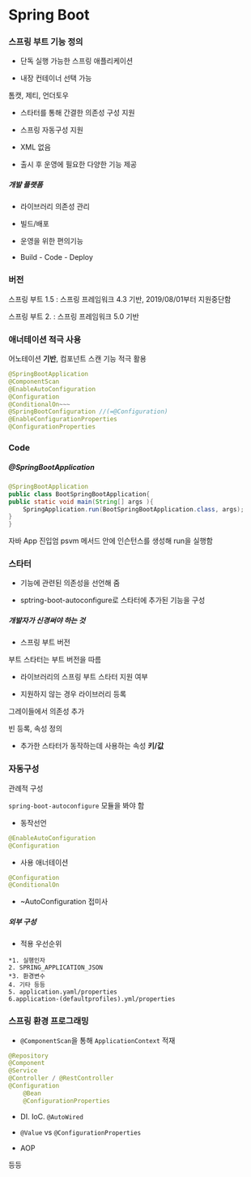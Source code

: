 # Spring Boot
[](https://tacademy.skplanet.com/live/player/onlineLectureDetail.action?seq=145)

### 스프링 부트 기능 정의

* 단독 실행 가능한 스프링 애플리케이션

* 내장 컨테이너 선택 가능

톰캣, 제티, 언더토우

* 스타터를 통해 간결한 의존성 구성 지원

* 스프링 자동구성 지원

* XML 없음

* 출시 후 운영에 필요한 다양한 기능 제공

##### 개발 플랫폼

* 라이브러리 의존성 관리

* 빌드/배포

* 운영을 위한 편의기능

* Build - Code - Deploy

### 버전

스프링 부트 1.5 : 스프링 프레임워크 4.3 기반, 2019/08/01부터 지원중단함

스프링 부트 2. : 스프링 프레임워크 5.0 기반

### 애너테이션 적극 사용

어노테이션 **기반**, 컴포넌트 스캔 기능 적극 활용

```java
@SpringBootApplication
@ComponentScan
@EnableAutoConfiguration
@Configuration
@ConditionalOn~~~
@SpringBootConfiguration //(=@Configuration)
@EnableConfigurationProperties
@ConfigurationProperties
```

### Code

##### @SpringBootApplication

```java
@SpringBootApplication
public class BootSpringBootApplication{
public static void main(String[] args ){
    SpringApplication.run(BootSpringBootApplication.class, args);
}
}
```

자바 App 진입엄 psvm 메서드 안에 인슨턴스를 생성해 run을 실행함

### 스타터

* 기능에 관련된 의존성을 선언해 줌

* sptring-boot-autoconfigure로 스타터에 추가된 기능을 구성

##### 개발자가 신경써야 하는 것

* 스프링 부트 버전

부트 스타터는 부트 버전을 따름

* 라이브러리의 스프링 부트 스타터 지원 여부

* 지원하지 않는 경우 라이브러리 등록

그레이들에서 의존성 추가

빈 등록, 속성 정의

* 추가한 스타터가 동작하는데 사용하는 속성 **키/값**

### 자동구성

[](http://bit.ly/2MCnqHV)

관례적 구성

`spring-boot-autoconfigure` 모듈을 봐야 함

* 동작선언

```java
@EnableAutoConfiguration
@Configuration
```

* 사용 애너테이션

```java
@Configuration
@ConditionalOn
```

* ~AutoConfiguration 접미사

##### 외부 구성

[](https://docs.spring.io/spring-boot/docs/current/refernce/html/boot-features-external-config.html)

* 적용 우선순위

```
*1. 실행인자
2. SPRING_APPLICATION_JSON
*3. 환경변수
4. 기타 등등
5. application.yaml/properties
6.application-(defaultprofiles).yml/properties

```

### 스프링 환경 프로그래밍

* `@ComponentScan`을 통해 `ApplicationContext` 적재

```java
@Repository
@Component
@Service
@Controller / @RestController
@Configuration
    @Bean
    @ConfigurationProperties
```

* DI. IoC. `@AutoWired`

* `@Value` vs `@ConfigurationProperties`

* AOP

등등

